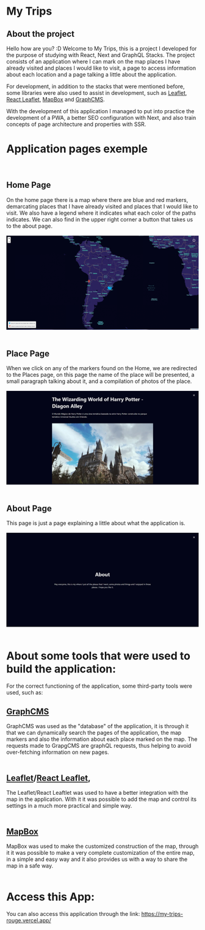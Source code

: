 # My Trips

## About the project

Hello how are you? :D
Welcome to My Trips, this is a project I developed for the purpose of studying with React, Next and GraphQL Stacks. The project consists of an application where I can mark on the map places I have already visited and places I would like to visit, a page to access information about each location and a page talking a little about the application.

For development, in addition to the stacks that were mentioned before, some libraries were also used to assist in development, such as [Leaflet](https://leafletjs.com/), [React Leaflet](https://react-leaflet.js.org/), [MapBox](https://www.mapbox.com/) and [GraphCMS](https://hygraph.com/).

With the development of this application I managed to put into practice the development of a PWA, a better SEO configuration with Next, and also train concepts of page architecture and properties with SSR.

# Application pages exemple
<br>

## Home Page

On the home page there is a map where there are blue and red markers, demarcating places that I have already visited and places that I would like to visit. We also have a legend where it indicates what each color of the paths indicates.
We can also find in the upper right corner a button that takes us to the about page.
<br>
<br>
![Home Page](./src/assets/home-page.PNG)
<br>
<br>

## Place Page

When we click on any of the markers found on the Home, we are redirected to the Places page, on this page the name of the place will be presented, a small paragraph talking about it, and a compilation of photos of the place.
<br>
<br>
![Place Page](./src/assets/place-page.PNG)
<br>
<br>

## About Page

This page is just a page explaining a little about what the application is.
<br>
<br>
![About Page](./src/assets/about-page.PNG)
<br>
<br>

# About some tools that were used to build the application:
For the correct functioning of the application, some third-party tools were used, such as:

## [GraphCMS](https://hygraph.com/)
GraphCMS was used as the "database" of the application, it is through it that we can dynamically search the pages of the application, the map markers and also the information about each place marked on the map. The requests made to GrapgCMS are graphQL requests, thus helping to avoid over-fetching information on new pages.
<br>
<br>

## [Leaflet](https://leafletjs.com/)/[React Leaflet](https://react-leaflet.js.org/),
The Leaflet/React Leaftlet was used to have a better integration with the map in the application. With it it was possible to add the map and control its settings in a much more practical and simple way.
<br>
<br>

## [MapBox](https://www.mapbox.com/)

MapBox was used to make the customized construction of the map, through it it was possible to make a very complete customization of the entire map, in a simple and easy way and it also provides us with a way to share the map in a safe way.
<br>
<br>
# Access this App:
You can also access this application through the link: https://my-trips-rouge.vercel.app/
